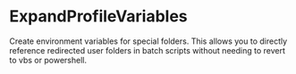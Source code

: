 # ExpandProfileVariables
Create environment variables for special folders. This allows you to directly reference redirected 
user folders in batch scripts without needing to revert to vbs or powershell.


